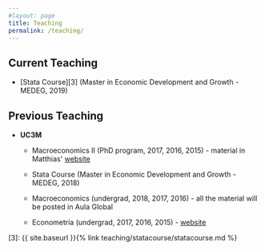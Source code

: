 ```yaml
---
#layout: page
title: Teaching
permalink: /teaching/
---
```


## Current Teaching

  * [Stata Course][3] (Master in Economic Development and Growth - MEDEG, 2019)

## Previous Teaching

* **UC3M**

  * Macroeconomics II (PhD program, 2017, 2016, 2015) - material in  Matthias' [website][1]

  * Stata Course (Master in Economic Development and Growth - MEDEG, 2018)

  * Macroeconomics (undergrad, 2018, 2017, 2016) - all the material will be  posted in Aula Global

  * Econometría (undergrad, 2017, 2016, 2015) - [website][2]

[1]: http://www.eco.uc3m.es/~mkredler/Teaching_PastCourses.html
[2]: http://www.eco.uc3m.es/docencia/econometria/index.html
[3]: {{ site.baseurl }}{% link teaching/statacourse/statacourse.md %}
